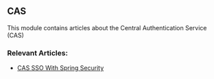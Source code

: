 ## CAS

This module contains articles about the Central Authentication Service (CAS)

### Relevant Articles: 

- [CAS SSO With Spring Security](baeldung.com/spring-security-cas-sso)
 
